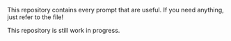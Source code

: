 This repository contains every prompt that are useful. If you need anything, just refer to the file!

This repository is still work in progress.
